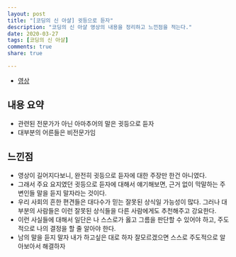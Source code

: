 ```yaml
---
layout: post
title: "[코딩의 신 아샬] 귓등으로 듣자"
description: "코딩의 신 아샬 영상의 내용을 정리하고 느낀점을 적는다."
date: 2020-03-27
tags: [코딩의 신 아샬]
comments: true
share: true

---
```




-   [영상](https://www.youtube.com/watch?v=4CmoFbFT3WI&list=PLbdtsbZUwdeRVk-F-TgBYlvBzXfjIQO3o&index=138)

## 내용 요약

* 관련된 전문가가 아닌 아마추어의 말은 귓등으로 듣자
* 대부분의 어른들은 비전문가임

## 느낀점

* 영상이 길어지다보니, 완전히 귓등으로 듣자에 대한 주장만 한건 아니였다.
* 그래서 주요 요지였던 귓등으로 듣자에 대해서 얘기해보면, 근거 없이 막말하는 주변인들 말을 듣지 말자라는 것이다.
* 우리 사회의 흔한 편견들은 대다수가 믿는 잘못된 상식일 가능성이 많다. 그러나 대부분의 사람들은 이런 잘못된 상식들을 다른 사람에게도 추천해주고 강요한다.
* 이런 사실들에 대해서 일단은 나 스스로가 옳고 그름을 판단할 수 있어야 하고, 주도적으로 나의 결정을 할 줄 알아야 한다.
* 남의 말을 듣지 말자 내가 하고싶은 대로 하자 잘모르겠으면 스스로 주도적으로 알아보아서 해결하자